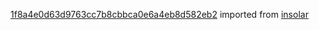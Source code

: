 [1f8a4e0d63d9763cc7b8cbbca0e6a4eb8d582eb2](https://github.com/insolar/insolar/commit/1f8a4e0d63d9763cc7b8cbbca0e6a4eb8d582eb2) imported from [insolar](https://github.com/insolar/insolar)
